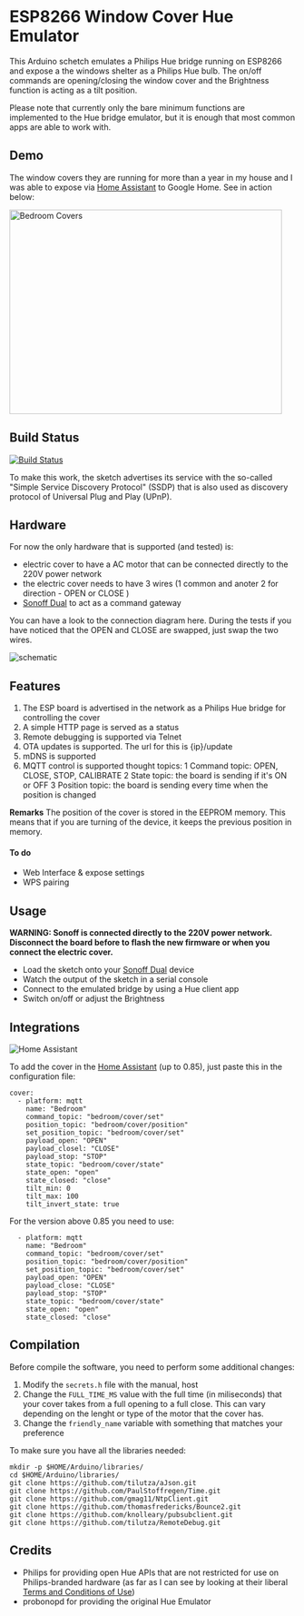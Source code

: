 # ESP8266 Window Cover Hue Emulator

This Arduino schetch emulates a Philips Hue bridge running on ESP8266 and expose a  the windows shelter as a Philips Hue bulb. The on/off commands are opening/closing the window cover and the Brightness function is acting as a tilt position.

Please note that currently only the bare minimum functions are implemented to the Hue bridge emulator, but it is enough that most common apps are able to work with. 

## Demo
The window covers they are running for more than a year in my house and I was able to expose via [Home Assistant](https://github.com/home-assistant/home-assistant) to Google Home. See in action below:

<a href="http://www.youtube.com/watch?feature=player_embedded&v=aQU2oiVyFe4
" target="_blank"><img src="http://img.youtube.com/vi/aQU2oiVyFe4/0.jpg" 
alt="Bedroom Covers" width="480" height="360" border="0" /></a>

## Build Status

 [![Build Status](https://travis-ci.org/dtila/MQTTWindowCover.svg)](https://travis-ci.org/dtila/MQTTWindowCover)


To make this work, the sketch advertises its service with the so-called "Simple Service Discovery Protocol" (SSDP) that is also used as discovery protocol of Universal Plug and Play (UPnP).

## Hardware

For now the only hardware that is supported (and tested) is:
- electric cover to have a AC motor that can be connected directly to the 220V power network
- the electric cover needs to have 3 wires (1 common and anoter 2 for direction - OPEN or CLOSE )
- [Sonoff Dual](https://www.itead.cc/sonoff-dual.html) to act as a command gateway

You can have a look to the connection diagram here. During the tests if you have noticed that the OPEN and CLOSE are swapped, just swap the two wires.

![schematic](https://raw.githubusercontent.com/tilutza/MQTTWindowCover/master/Sonoff_Dual_Wiring_instruction.jpg)

## Features

1. The ESP board is advertised in the network as a Philips Hue bridge for controlling the cover
2. A simple HTTP page is served as a status
3. Remote debugging is supported via Telnet
4. OTA updates is supported. The url for this is {ip}/update
5. mDNS is supported
6. MQTT control is supported thought topics:
  1 Command topic: OPEN, CLOSE, STOP, CALIBRATE
  2 State topic: the board is sending if it's ON or OFF
  3 Position topic: the board is sending every time when the position is changed

__Remarks__
The position of the cover is stored in the EEPROM memory. This means that if you are turning of the device, it keeps the previous position in memory.

#### To do
- Web Interface & expose settings
- WPS pairing

## Usage

__WARNING: Sonoff is connected directly to the 220V power network. Disconnect the board before to flash the new firmware or when you connect the electric cover.__

* Load the sketch onto your [Sonoff Dual](https://www.itead.cc/sonoff-dual.html) device
* Watch the output of the sketch in a serial console
* Connect to the emulated bridge by using a Hue client app
* Switch on/off or adjust the Brightness

## Integrations
![Home Assistant](https://community.home-assistant.io/uploads/default/original/1X/55d3799ae190b95b9c1eef96230af9ca016e496a.png)

To add the cover in the [Home Assistant](https://github.com/home-assistant/home-assistant) (up to 0.85), just paste this in the configuration file:

```
cover:
  - platform: mqtt
    name: "Bedroom"
    command_topic: "bedroom/cover/set"
    position_topic: "bedroom/cover/position"
    set_position_topic: "bedroom/cover/set"
    payload_open: "OPEN"
    payload_closel: "CLOSE"
    payload_stop: "STOP"
    state_topic: "bedroom/cover/state"
    state_open: "open"
    state_closed: "close"
    tilt_min: 0
    tilt_max: 100
    tilt_invert_state: true
```

For the version above 0.85 you need to use:

```
  - platform: mqtt
    name: "Bedroom"
    command_topic: "bedroom/cover/set"
    position_topic: "bedroom/cover/position"
    set_position_topic: "bedroom/cover/set"
    payload_open: "OPEN"
    payload_close: "CLOSE"
    payload_stop: "STOP"
    state_topic: "bedroom/cover/state"
    state_open: "open"
    state_closed: "close"
```

## Compilation

Before compile the software, you need to perform some additional changes:
1. Modify the ```secrets.h``` file with the manual, host
2. Change the ```FULL_TIME_MS``` value with the full time (in miliseconds) that your cover takes from a full opening to a full close. This can vary depending on the lenght or type of the motor that the cover has.
3. Change the ```friendly_name``` variable with something that matches your preference

To make sure you have all the libraries needed:
```
mkdir -p $HOME/Arduino/libraries/
cd $HOME/Arduino/libraries/
git clone https://github.com/tilutza/aJson.git
git clone https://github.com/PaulStoffregen/Time.git
git clone https://github.com/gmag11/NtpClient.git
git clone https://github.com/thomasfredericks/Bounce2.git
git clone https://github.com/knolleary/pubsubclient.git
git clone https://github.com/tilutza/RemoteDebug.git
```

## Credits

* Philips for providing open Hue APIs that are not restricted for use on Philips-branded hardware (as far as I can see by looking at their liberal [Terms and Conditions of Use](https://github.com/probonopd/ESP8266HueEmulator/wiki/Discovery#terms-and-conditions-of-use))
* probonopd for providing the original Hue Emulator
